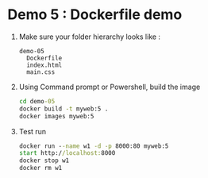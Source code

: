 # Demo 5 : Dockerfile demo

1. Make sure your folder hierarchy looks like :

    ```
    demo-05 
      Dockerfile
      index.html
      main.css
    ```

1.  Using Command prompt or Powershell, build the image

    ```cmd
    cd demo-05
    docker build -t myweb:5 . 
    docker images myweb:5
    ```

1.  Test run 

    ```cmd
    docker run --name w1 -d -p 8000:80 myweb:5
    start http://localhost:8000
    docker stop w1
    docker rm w1
    ```